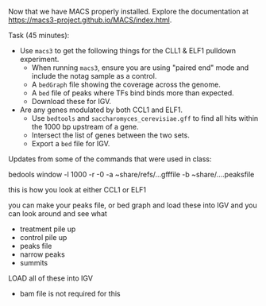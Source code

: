 Now that we have MACS properly installed.
Explore the documentation at https://macs3-project.github.io/MACS/index.html.

Task (45 minutes):
 - Use `macs3` to get the following things for the CLL1 & ELF1 pulldown experiment.
   - When running `macs3`, ensure you are using "paired end" mode and include the notag sample as a control.
   - A `bedGraph` file showing the coverage across the genome.
   - A `bed` file of peaks where TFs bind binds more than expected.
   - Download these for IGV.
 - Are any genes modulated by both CCL1 and ELF1.
   - Use `bedtools` and `saccharomyces_cerevisiae.gff` to find all hits within the 1000 bp upstream of a gene.
   - Intersect the list of genes between the two sets.
   - Export a `bed` file for IGV.



Updates from some of the commands that were used in class:

bedools window -l 1000 -r -0 -a ~share/refs/...gfffile -b ~share/....peaksfile 




this is how you look at either CCL1 or ELF1 

you can make your peaks file, or bed graph and load these into IGV and you can look around and see what 
- treatment pile up 
- control pile up 
- peaks file 
- narrow peaks 
- summits 

LOAD all of these into IGV
- bam file is not required for this 


